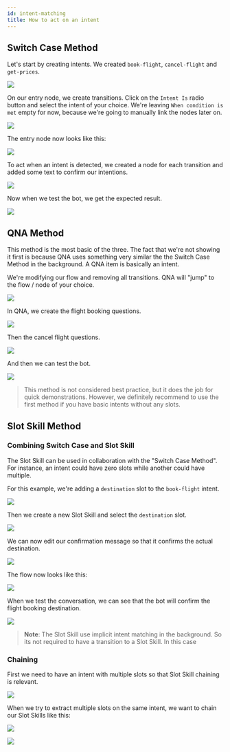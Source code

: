```yaml
---
id: intent-matching
title: How to act on an intent
---
```


## Switch Case Method

Let's start by creating intents. We created `book-flight`, `cancel-flight` and `get-prices`.

![](/docs/guide/docs/assets/intent-matching-switch-intents.png)

On our entry node, we create transitions. Click on the `Intent Is` radio button and select the intent of your choice.
We're leaving `When condition is met` empty for now, because we're going to manually link the nodes later on.

![](/docs/guide/docs/assets/intent-matching-transition.png)

The entry node now looks like this:

![](/docs/guide/docs/assets/intent-matching-node.png)

To act when an intent is detected, we created a node for each transition and added some text to confirm our intentions.

![](/docs/guide/docs/assets/intent-matching-switch-case.png)

Now when we test the bot, we get the expected result.

![](/docs/guide/docs/assets/intent-matching-switch-conversation.png)

## QNA Method

This method is the most basic of the three. The fact that we're not showing it first is because QNA uses something very similar the the Switch Case Method in the background. A QNA item is basically an intent.

We're modifying our flow and removing all transitions. QNA will "jump" to the flow / node of your choice.

![](/docs/guide/docs/assets/intent-matching-qna-flow.png)

In QNA, we create the flight booking questions.

![](/docs/guide/docs/assets/intent-matching-qna-new.png)

Then the cancel flight questions.

![](/docs/guide/docs/assets/intent-matching-qna-cancel.png)

And then we can test the bot.

![](/docs/guide/docs/assets/intent-matching-qna-conversation.png)

> This method is not considered best practice, but it does the job for quick demonstrations. However, we definitely recommend to use the first method if you have basic intents without any slots.

## Slot Skill Method

### Combining Switch Case and Slot Skill

The Slot Skill can be used in collaboration with the "Switch Case Method". For instance, an intent could have zero slots while another could have multiple.

For this example, we're adding a `destination` slot to the `book-flight` intent.

![](/docs/guide/docs/assets/intent-matching-slot-intents.png)

Then we create a new Slot Skill and select the `destination` slot.

![](/docs/guide/docs/assets/intent-matching-slot-skill.png)

We can now edit our confirmation message so that it confirms the actual destination.

![](/docs/guide/docs/assets/intent-matching-slot-text.png)

The flow now looks like this:

![](/docs/guide/docs/assets/intent-matching-slot-flow.png)

When we test the conversation, we can see that the bot will confirm the flight booking destination.

![](/docs/guide/docs/assets/intent-matching-slot-conversation.png)

> **Note**: The Slot Skill use implicit intent matching in the background. So its not required to have a transition to a Slot Skill. In this case

### Chaining

First we need to have an intent with multiple slots so that Slot Skill chaining is relevant.

![](/docs/guide/docs/assets/intent-matching-slot-chain-intents.png)

When we try to extract multiple slots on the same intent, we want to chain our Slot Skills like this:

![](/docs/guide/docs/assets/intent-matching-slot-chain-flow.png)

![](/docs/guide/docs/assets/intent-matching-slot-chain-conversation.png)
